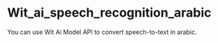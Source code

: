 # Wit_ai_speech_recognition_arabic
You can use Wit Ai Model API to convert speech-to-text in arabic.
